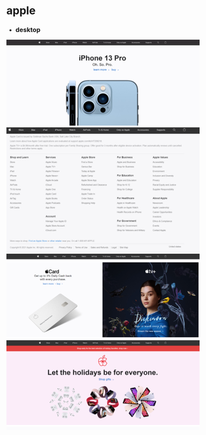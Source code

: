 # apple
* ### desktop

![screnshots](image/screenshots/2.png "screnshots")
![screnshots](image/screenshots/3.png "screnshots")
![screnshots](image/screenshots/4.png "screnshots")
![screnshots](image/screenshots/5.png "screnshots")